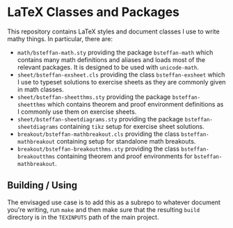 # LaTeX Classes and Packages

This repository contains LaTeX styles and document classes I use to write mathy things. In particular, there are:
 - `math/bsteffan-math.sty` providing the package `bsteffan-math` which contains many math definitions and aliases and loads most of the relevant packages. It is designed to be used with `unicode-math`.
 - `sheet/bsteffan-exsheet.cls` providing the class `bsteffan-exsheet` which I use to typeset solutions to exercise sheets as they are commonly given in math classes.
 - `sheet/bsteffan-sheetthms.sty` providing the package `bsteffan-sheetthms` which contains theorem and proof environment definitions as I commonly use them on exercise sheets.
 - `sheet/bsteffan-sheetdiagrams.sty` providing the package `bsteffan-sheetdiagrams` containing `tikz` setup for exercise sheet solutions.
 - `breakout/bsteffan-mathbreakout.cls` providing the class `bsteffan-mathbreakout` containing setup for standalone math breakouts.
 - `breakout/bsteffan-breakoutthms.sty` providing the class `bsteffan-breakoutthms` containing theorem and proof environments for `bsteffan-mathbreakout`.

## Building / Using
The envisaged use case is to add this as a subrepo to whatever document you're writing, run `make` and then make sure that the resulting `build` directory is in the `TEXINPUTS` path of the main project.
